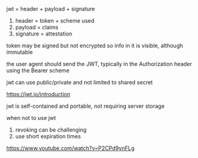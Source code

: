 
jwt = header + payload + signature

1. header = token + scheme used
2. payload = claims
3. signature = attestation

token may be signed but not encrypted so info in it is visible, although immutable

the user agent should send the JWT, typically in the Authorization header using the Bearer scheme

jwt can use public/private and not limited to shared secret

https://jwt.io/introduction

jwt is self-contained and portable, not requiring server storage

when not to use jwt
1. revoking can be challenging
2. use short expiration times

https://www.youtube.com/watch?v=P2CPd9ynFLg
